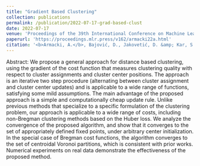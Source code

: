 ```yaml
---
title: "Gradient Based Clustering"
collection: publications
permalink: /publication/2022-07-17-grad-based-clust
date: 2022-07-17
venue: 'Proceedings of the 39th International Conference on Machine Learning, PMLR 162:929-947'
paperurl: 'https://proceedings.mlr.press/v162/armacki22a.html'
citation: '<b>Armacki, A.</b>, Bajović, D., Jakovetić, D. &amp; Kar, S. (2022). Gradient Based Clustering. <i>Proceedings of the 39th International Conference on Machine Learning</i>, in <i>Proceedings of Machine Learning Research</i> 162:929-947.'
---
```


Abstract: We propose a general approach for distance based clustering, using the gradient of the cost function that measures clustering quality with respect to cluster assignments and cluster center positions. The approach is an iterative two step procedure (alternating between cluster assignment and cluster center updates) and is applicable to a wide range of functions, satisfying some mild assumptions. The main advantage of the proposed approach is a simple and computationally cheap update rule. Unlike previous methods that specialize to a specific formulation of the clustering problem, our approach is applicable to a wide range of costs, including non-Bregman clustering methods based on the Huber loss. We analyze the convergence of the proposed algorithm, and show that it converges to the set of appropriately defined fixed points, under arbitrary center initialization. In the special case of Bregman cost functions, the algorithm converges to the set of centroidal Voronoi partitions, which is consistent with prior works. Numerical experiments on real data demonstrate the effectiveness of the proposed method.